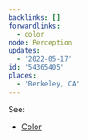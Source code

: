 ```yaml
---
backlinks: []
forwardlinks:
  - color
node: Perception
updates:
  - '2022-05-17'
id: '54365405'
places:
  - 'Berkeley, CA'
---
```

See: 

- [Color](color.md)
